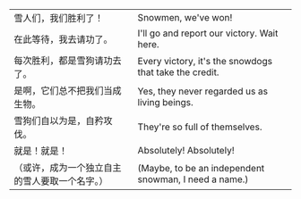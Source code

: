 |||
|---|---|
|雪人们，我们胜利了！|Snowmen, we've won!|
|在此等待，我去请功了。|I'll go and report our victory. Wait here.|
|每次胜利，都是雪狗请功去了。|Every victory, it's the snowdogs that take the credit.|
|是啊，它们总不把我们当成生物。|Yes, they never regarded us as living beings.|
|雪狗们自以为是，自矜攻伐。|They're so full of themselves.|
|就是！就是！|Absolutely! Absolutely!|
|（或许，成为一个独立自主的雪人要取一个名字。）|(Maybe, to be an independent snowman, I need a name.)|
